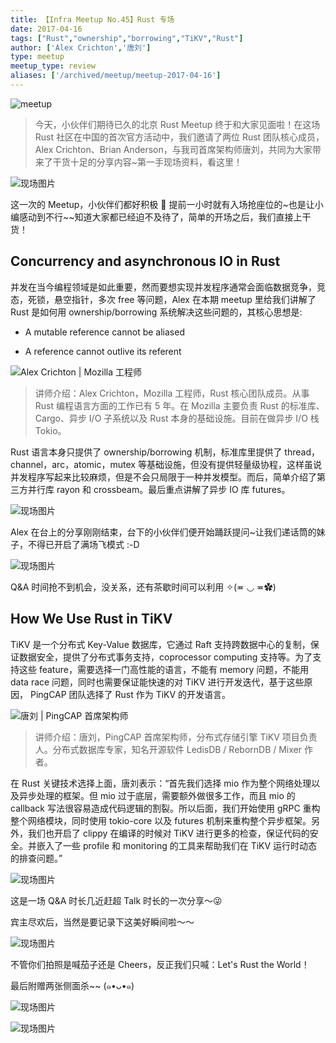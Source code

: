 ```yaml
---
title: 【Infra Meetup No.45】Rust 专场
date: 2017-04-16
tags: ["Rust","ownership","borrowing","TiKV","Rust"]
author: ['Alex Crichton','唐刘']
type: meetup
meetup_type: review
aliases: ['/archived/meetup/meetup-2017-04-16']
---
```



![meetup](media/meetup-45-20170416/1.png)

>今天，小伙伴们期待已久的北京 Rust Meetup 终于和大家见面啦！在这场 Rust 社区在中国的首次官方活动中，我们邀请了两位 Rust 团队核心成员，Alex Crichton、Brian Anderson，与我司首席架构师唐刘，共同为大家带来了干货十足的分享内容~第一手现场资料，看这里！

![现场图片](media/meetup-45-20170416/2.jpeg)

这一次的 Meetup，小伙伴们都好积极 👏 提前一小时就有入场抢座位的~也是让小编感动到不行~~知道大家都已经迫不及待了，简单的开场之后，我们直接上干货！


## Concurrency and asynchronous IO in Rust

并发在当今编程领域是如此重要，然而要想实现并发程序通常会面临数据竞争，竞态，死锁，悬空指针，多次 free 等问题，Alex 在本期 meetup 里给我们讲解了 Rust 是如何用 ownership/borrowing 系统解决这些问题的，其核心思想是:

*   A mutable reference cannot be aliased

*   A reference cannot outlive its referent

![Alex Crichton | Mozilla 工程师](media/meetup-45-20170416/3.jpeg)

>讲师介绍：Alex Crichton，Mozilla 工程师，Rust 核心团队成员。从事 Rust 编程语言方面的工作已有 5 年。在 Mozilla 主要负责 Rust 的标准库、Cargo、异步 I/O 子系统以及 Rust 本身的基础设施。目前在做异步 I/O 栈 Tokio。

Rust 语言本身只提供了 ownership/borrowing 机制，标准库里提供了 thread，channel，arc，atomic，mutex 等基础设施，但没有提供轻量级协程，这样虽说并发程序写起来比较麻烦，但是不会只局限于一种并发模型。而后，简单介绍了第三方并行库 rayon 和 crossbeam。最后重点讲解了异步 IO 库 futures。

![现场图片](media/meetup-45-20170416/4.jpg)

Alex 在台上的分享刚刚结束，台下的小伙伴们便开始踊跃提问~让我们递话筒的妹子，不得已开启了满场飞模式 :-D

![现场图片](media/meetup-45-20170416/5.jpg)

Q&A 时间抢不到机会，没关系，还有茶歇时间可以利用 ✧(≖ ◡ ≖✿)

## How We Use Rust in TiKV

TiKV 是一个分布式 Key-Value 数据库，它通过 Raft 支持跨数据中心的复制，保证数据安全，提供了分布式事务支持，coprocessor computing 支持等。为了支持这些 feature，需要选择一门高性能的语言，不能有 memory 问题，不能用 data race 问题，同时也需要保证能快速的对 TiKV 进行开发迭代，基于这些原因， PingCAP 团队选择了 Rust 作为 TiKV 的开发语言。

![唐刘 | PingCAP 首席架构师](media/meetup-45-20170416/6.jpg)

>讲师介绍：唐刘，PingCAP 首席架构师，分布式存储引擎 TiKV 项目负责人。分布式数据库专家，知名开源软件 LedisDB / RebornDB / Mixer 作者。

在 Rust 关键技术选择上面，唐刘表示：“首先我们选择 mio 作为整个网络处理以及异步处理的框架。但 mio 过于底层，需要额外做很多工作，而且 mio 的 callback 写法很容易造成代码逻辑的割裂。所以后面，我们开始使用 gRPC 重构整个网络模块，同时使用 tokio-core 以及 futures 机制来重构整个异步框架。另外，我们也开启了 clippy 在编译的时候对 TiKV 进行更多的检查，保证代码的安全。并嵌入了一些 profile 和 monitoring 的工具来帮助我们在 TiKV 运行时动态的排查问题。”

![现场图片](media/meetup-45-20170416/7.jpeg)

这是一场 Q&A 时长几近赶超 Talk 时长的一次分享～😜 

宾主尽欢后，当然是要记录下这美好瞬间啦～～

![现场图片](media/meetup-45-20170416/8.jpg)

不管你们拍照是喊茄子还是 Cheers，反正我们只喊：Let's Rust the World！

最后附赠两张侧面杀~~ (๑•ᴗ•๑)

![现场图片](media/meetup-45-20170416/9.jpg)

![现场图片](media/meetup-45-20170416/10.jpg)


